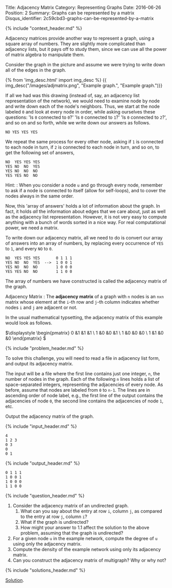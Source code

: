 Title: Adjacency Matrix
Category: Representing Graphs
Date: 2016-06-26
Position: 2
Summary: Graphs can be represented by a matrix
Disqus_identifier: 2c59cbd3-graphs-can-be-represented-by-a-matrix

{% include "context_header.md" %}

Adjacency matrices provide another way to represent a graph, using a square
array of numbers. They are slightly more complicated than adjacency lists,
but it pays off to study them, since we can use all the power of matrix
algebra to manipulate them.

Consider the graph in the picture and assume we were trying to write down
all of the edges in the graph.

{% from 'img_desc.html' import img_desc %}
{{ img_desc("/images/adjmatrix.png",
            "Example graph.",
            "Example graph.")}}

If all we had was this drawing (instead of, say, an adjacency list
representation of the network), we would need to examine node by node and
write down each of the node's neighbors. Thus, we start at the node labeled
`0` and look at every node in order, while asking ourselves these
questions: 'Is `0` connected to `0`?' 'Is `0` connected to `1`?' 'Is `0`
connected to `2`?', and so on and so forth, while we write down our answers
as follows.

```
NO YES YES YES
```

We repeat the same process for every other node, asking if `1` is connected
to each node in turn, if `2` is connected to each node in turn, and so on,
to get the following set of answers,

```
NO  YES YES YES
YES NO  NO  YES
YES NO  NO  NO
YES YES NO  NO
```

Hint:
: When you consider a node `u` and go through every node, remember to ask
if a node is connected to itself (allow for self-loops), and to cover the
nodes always in the same order.

Now, this 'array of answers' holds a lot of information about the graph. In
fact, it holds *all* the information about edges that we care about, just
as well as the adjacency list representation. However, it is not very easy
to compute anything with a bunch of words sorted in a nice way. For real
computational power, we need a matrix.

To write down our adjacency matrix, all we need to do is convert our array
of answers into an array of numbers, by replacing every occurrence of `YES`
to `1`, and every `NO` to `0`.

```
NO  YES YES YES       0 1 1 1
YES NO  NO  YES  -->  1 0 0 1
YES NO  NO  NO		  1 0 0 0
YES YES NO  NO		  1 1 0 0
```

The array of numbers we have constructed is called the adjacency matrix of
the graph.

Adjacency Matrix[](#adjacency-matrix)
: The **adjacency matrix** of a graph with `n` nodes is an `nxn` matrix
whose element at the `i`-th row and `j`-th column indicates whether nodes
`i` and `j` are adjacent or not.

In the usual mathematical typsetting, the adjacency matrix of this example
would look as follows.

$\displaystyle \begin{pmatrix} 0  &1  &1  &1 \\ 1  &0  &0  &1 \\ 1  &0  &0  &0 \\ 1  &1  &0  &0 \end{pmatrix} $


{% include "problem_header.md" %}

To solve this challenge, you will need to read a file in adjacency list
form, and output its adjacency matrix.

The input will be a file where the first line contains just one integer,
`n`, the number of nodes in the graph. Each of the following `n` lines
holds a list of space-separated integers, representing the adjacencies of
every node. As before, assume that nodes are labeled from `0` to `n-1`. The
lines are in ascending order of node label, e.g., the first line of the
output contains the adjacencies of node `0`, the second line contains the
adjacencies of node `1`, etc.

Output the adjacency matrix of the graph.

{% include "input_header.md" %}

```
4
1 2 3
0 3
0
0 1
```

{% include "output_header.md" %}

```
0 1 1 1
1 0 0 1
1 0 0 0
1 1 0 0
```

{% include "question_header.md" %}

1. Consider the adjacency matrix of an undirected graph.
    1. What can you say about the entry at row `i`, column `j`, as compared
       to the entry at row `j`, column `i`?
    2. What if the graph is undirected?
    3. How might your answer to 1.1 affect the solution to the above
       problem, assuming that the graph is undirected?
2. For a given node `u` in the example network, compute the degree of `u`
   using only the adjacency matrix.
3. Compute the density of the example network using only its adjacency
   matrix.
4. Can you construct the adjacency matrix of multigraph? Why or why not?

{% include "solutions_header.md" %}

[Solution](https://github.com/Leockard/erdos/blob/master/solutions/reprs/adjmatrix.py).
